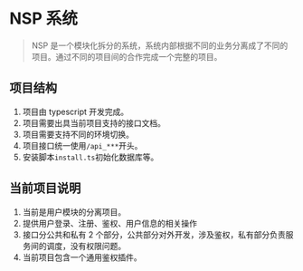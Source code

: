 # NSP 系统

> NSP 是一个模块化拆分的系统，系统内部根据不同的业务分离成了不同的项目。通过不同的项目间的合作完成一个完整的项目。

## 项目结构

1. 项目由 typescript 开发完成。
2. 项目需要出具当前项目支持的接口文档。
3. 项目需要支持不同的环境切换。
4. 项目接口统一使用`/api_***`开头。
5. 安装脚本`install.ts`初始化数据库等。

## 当前项目说明

1. 当前是用户模块的分离项目。
2. 提供用户登录、注册、鉴权、用户信息的相关操作
3. 接口分公共和私有 2 个部分，公共部分对外开发，涉及鉴权，私有部分负责服务间的调度，没有权限问题。
4. 当前项目包含一个通用鉴权插件。
